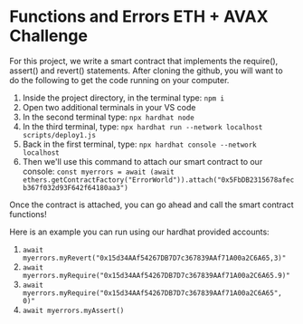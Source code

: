 # Functions and Errors ETH + AVAX Challenge

For this project, we write a smart contract that implements the require(), assert() and revert() statements.
After cloning the github, you will want to do the following to get the code running on your computer.

1. Inside the project directory, in the terminal type: `npm i`
2. Open two additional terminals in your VS code
3. In the second terminal type: `npx hardhat node`
4. In the third terminal, type: `npx hardhat run --network localhost scripts/deploy1.js`
5. Back in the first terminal, type: `npx hardhat console --network localhost`
6. Then we'll use this command to attach our smart contract to our console: 
   `const myerrors = await (await ethers.getContractFactory("ErrorWorld")).attach("0x5FbDB2315678afecb367f032d93F642f64180aa3")`
   
Once the contract is attached, you can go ahead and call the smart contract functions!

Here is an example you can run using our hardhat provided accounts:

  1. `await myerrors.myRevert("0x15d34AAf54267DB7D7c367839AAf71A00a2C6A65,3)"`
  2. `await myerrors.myRequire("0x15d34AAf54267DB7D7c367839AAf71A00a2C6A65.9)"`
  3. `await myerrors.myRequire("0x15d34AAf54267DB7D7c367839AAf71A00a2C6A65", 0)"`
  4. `await myerrors.myAssert()`


 
